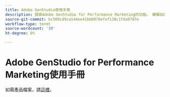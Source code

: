 ```yaml
---
title: Adobe GenStudio使用手冊
description: 探索Adobe GenStudio for Performance Marketing的功能。 瞭解如何快速建立品牌內資產、產生變數和最佳化體驗。
source-git-commit: bc509cd9ca144ee41bb0070efef138c1fda9707e
workflow-type: tm+mt
source-wordcount: '39'
ht-degree: 0%

---
```


# Adobe GenStudio for Performance Marketing使用手冊

如需產品檔案，請[這裡](https://experienceleague.adobe.com/en/docs/genstudio-for-performance-marketing/user-guide/home)。

